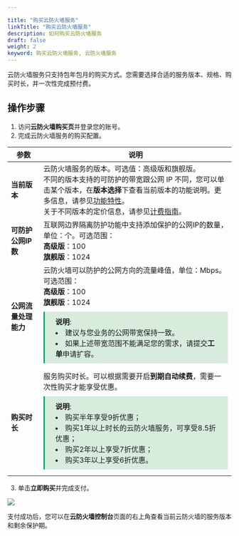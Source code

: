 ```yaml
---

title: "购买云防火墙服务"
linkTitle: "购买云防火墙服务"
description: 如何购买云防火墙服务
draft: false
weight: 2
keyword: 购买云防火墙服务, 云防火墙服务
---
```


云防火墙服务只支持包年包月的购买方式。您需要选择合适的服务版本、规格、购买时长，并一次性完成预付费。

## 操作步骤

1. 访问**云防火墙购买页**并登录您的账号。
2. 完成云防火墙服务的购买配置。

| 参数                 | 说明                                                         |
| -------------------- | ------------------------------------------------------------ |
| **当前版本**         | 云防火墙服务的版本。可选值：高级版和旗舰版。<br />不同的版本支持的可防护的带宽跟公网 IP 不同，您可以单击某个版本，在**版本选择**下查看当前版本的功能说明。更多信息，请参见[功能特性](../../intro/function)。<br />关于不同版本的定价信息，请参见[计费指南](../../billing/price)。 |
| **可防护公网IP数**   | 互联网边界隔离防护功能中支持添加保护的公网IP的数量，单位：个。可选范围：<br />**高级版**：100 <br />**旗舰版**：1024 |
| **公网流量处理能力** | 云防火墙可以防护的公网方向的流量峰值，单位：Mbps。可选范围：  <br />**高级版**：100 <br />**旗舰版**：1024<br /><span style="display: block; background-color: #D8ECDE; padding: 10px 24px; margin: 10px 0; border-left: 3px solid #00a971;"><b>说明</b>:<li>建议与您业务的公网带宽保持一致。</li><li>如果上述带宽范围不能满足您的需求，请提交<b>工单</b>申请扩容。</li></span> |
| **购买时长**         | 服务购买时长。可以根据需要开启**到期自动续费**，需要一次性购买才能享受优惠。<br /><span style="display: block; background-color: #D8ECDE; padding: 10px 24px; margin: 10px 0; border-left: 3px solid #00a971;"><b>说明</b>:<li>购买半年享受9折优惠；</li><li>购买1年以上时长的云防火墙服务，可享受8.5折优惠；</li><li>购买2年以上享受7折优惠；</li><li>购买3年以上享受6折优惠。</li></span> |

3. 单击**立即购买**并完成支付。

![](../_images/fee.png)

   支付成功后，您可以在**云防火墙控制台**页面的右上角查看当前云防火墙的服务版本和剩余保护期。

